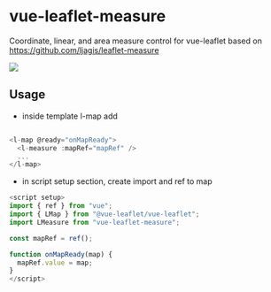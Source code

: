 # vue-leaflet-measure
Coordinate, linear, and area measure control for vue-leaflet
based on https://github.com/ljagis/leaflet-measure

![](http://ljagis.github.io/leaflet-measure/assets/leaflet-measure.png)

## Usage

- inside template l-map add
```javascript

<l-map @ready="onMapReady">
  <l-measure :mapRef="mapRef" />
  ...
</l-map>
```

- in script setup section, create import and ref to map
```javascript
<script setup>
import { ref } from "vue";
import { LMap } from "@vue-leaflet/vue-leaflet";
import LMeasure from "vue-leaflet-measure";

const mapRef = ref();

function onMapReady(map) {
  mapRef.value = map;
}
</script>
```

